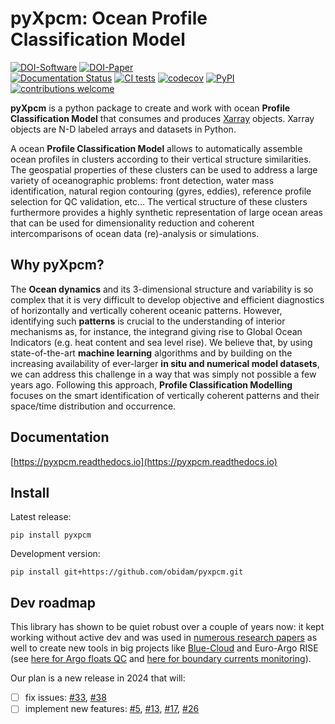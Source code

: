 pyXpcm: Ocean Profile Classification Model
==========================================

[![DOI-Software](https://img.shields.io/badge/DOI%3A%20Software-10.5281%2Fzenodo.3906236-blue)](//dx.doi.org/10.5281/zenodo.3906236)
[![DOI-Paper](https://img.shields.io/badge/DOI%3A%20Paper-10.1016%2Fj.pocean.2016.12.008-blue)](//dx.doi.org/10.1016/j.pocean.2016.12.008)  
[![Documentation Status](https://img.shields.io/readthedocs/pyxpcm?logo=readthedocs)](https://pyxpcm.readthedocs.io/en/latest/?badge=latest)
[![CI tests](https://github.com/obidam/pyxpcm/actions/workflows/tests.yml/badge.svg)](https://github.com/obidam/pyxpcm/actions/workflows/tests.yml)
[![codecov](https://codecov.io/gh/obidam/pyxpcm/branch/master/graph/badge.svg)](https://codecov.io/gh/obidam/pyxpcm)
[![PyPI](https://img.shields.io/pypi/v/pyxpcm)](//pypi.org/project/pyxpcm/)  
[![contributions welcome](https://img.shields.io/badge/contributions-welcome-brightgreen.svg?style=flat)](https://github.com/dwyl/esta/issues) 

**pyXpcm** is a python package to create and work with ocean **Profile Classification Model** that consumes and produces [Xarray](https://github.com/pydata/xarray) objects. Xarray objects are N-D labeled arrays and datasets in Python. 

A ocean **Profile Classification Model** allows to automatically assemble ocean profiles in clusters according to their vertical structure similarities.   
The geospatial properties of these clusters can be used to address a large variety of oceanographic problems: front detection, water mass identification, natural region contouring (gyres, eddies), reference profile selection for QC validation, etc... The vertical structure of these clusters furthermore provides a highly synthetic representation of large ocean areas that can be used for dimensionality reduction and coherent intercomparisons of ocean data (re)-analysis or simulations.   

## Why pyXpcm?
The **Ocean dynamics** and its 3-dimensional structure and variability is so complex that it is very difficult to develop objective and efficient diagnostics of horizontally and vertically coherent oceanic patterns. However, identifying such **patterns** is crucial to the understanding of interior mechanisms as, for instance, the integrand giving rise to Global Ocean Indicators (e.g. heat content and sea level rise). We believe that, by using state-of-the-art **machine learning** algorithms and by building on the increasing availability of ever-larger **in situ and numerical model datasets**, we can address this challenge in a way that was simply not possible a few years ago. Following this approach, **Profile Classification Modelling** focuses on the smart identification of vertically coherent patterns and their space/time distribution and occurrence.

## Documentation
[https://pyxpcm.readthedocs.io](https://pyxpcm.readthedocs.io)

## Install

Latest release:

    pip install pyxpcm
    
Development version:

    pip install git+https://github.com/obidam/pyxpcm.git
    
## Dev roadmap
This library has shown to be quiet robust over a couple of years now: it kept working without active dev and was used in [numerous research papers](https://pyxpcm.readthedocs.io/en/latest/bibliography.html) as well to create new tools in big projects like [Blue-Cloud](https://blue-cloud.org/article/applying-machine-learning-methods-ocean-patterns-and-ocean-regimes-indicators) and Euro-Argo RISE (see [here for Argo floats QC](10.5281/zenodo.7362293) and [here for boundary currents monitoring](https://github.com/euroargodev/boundary_currents_pcm/)). 

Our plan is a new release in 2024 that will:

- [ ] fix issues: [#33](https://github.com/obidam/pyxpcm/issues/33), [#38](https://github.com/obidam/pyxpcm/issues/38)
- [ ] implement new features: [#5](https://github.com/obidam/pyxpcm/issues/5), [#13](https://github.com/obidam/pyxpcm/issues/13), [#17](https://github.com/obidam/pyxpcm/issues/17), [#26](https://github.com/obidam/pyxpcm/issues/26)
